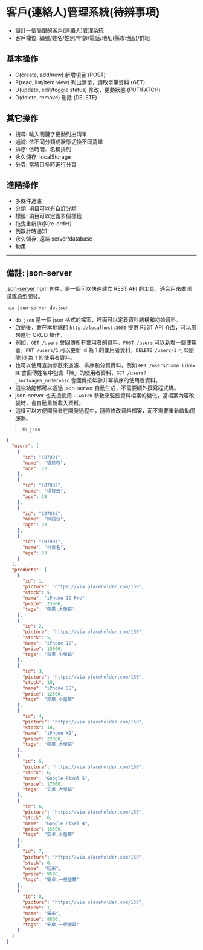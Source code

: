 # 客戶(連絡人)管理系統(待辨事項)

- 設計一個簡單的客戶(連絡人)管理系統
- 客戶欄位: 編號/姓名/性別/年齡/電話/地址(縣市地區)/群組

## 基本操作

- C(create, add/new) 新增項目  (POST)
- R(read, list/item view) 列出清單，讀取單筆資料 (GET)
- U(update, edit/toggle status) 修改，更動狀態 (PUT/PATCH)
- D(delete, remove) 刪除 (DELETE)

## 其它操作

- 搜尋: 輸入關鍵字更動列出清單
- 過濾: 依不同分類或狀態切換不同清單
- 排序: 依時間、名稱排列
- 永久儲存: localStorage
- 分頁: 當項目多時進行分頁

## 進階操作

- 多條件過濾
- 分類: 項目可以有自訂分類
- 標籤: 項目可以定義多個標籤
- 拖曳重新排序(re-order)
- 倒數計時通知
- 永久儲存: 遠端 server/database
- 動畫

---

## 備註: json-server

 [json-server](https://github.com/typicode/json-server)  npm 套件，是一個可以快速建立 REST API 的工具，適合用來做測試或原型開發。

```shell
npx json-server db.json
```

- `db.json` 是一個 json 格式的檔案，裡面可以定義資料結構和初始資料。
- 啟動後，會在本地端的 `http://localhost:3000` 提供 REST API 介面，可以用來進行 CRUD 操作。
- 例如，`GET /users` 會回傳所有使用者的資料，`POST /users` 可以新增一個使用者，`PUT /users/1` 可以更新 id 為 1 的使用者資料，`DELETE /users/1` 可以刪除 id 為 1 的使用者資料。
- 也可以使用查詢參數來過濾、排序和分頁資料，例如 `GET /users?name_like=陳` 會回傳姓名中包含「陳」的使用者資料，`GET /users?_sort=age&_order=asc` 會回傳按年齡升冪排序的使用者資料。
- 這些功能都可以透過 json-server 自動生成，不需要額外撰寫程式碼。
- json-server 也支援使用 `--watch` 參數來監控資料檔案的變化，當檔案內容改變時，會自動重新載入資料。
- 這樣可以方便開發者在開發過程中，隨時修改資料檔案，而不需要重新啟動伺服器。

> `db.json`

```json
{
  "users": [
    {
      "id": "107001",
      "name": "張佳蓉",
      "age": 22
    },
    {
      "id": "107002",
      "name": "楊智云",
      "age": 18
    },
    {
      "id": "107003",
      "name": "陳語合",
      "age": 20
    },
    {
      "id": "107004",
      "name": "林世名",
      "age": 23
    }
  ],
  "products": [
    {
      "id": 1,
      "picture": "https://via.placeholder.com/150",
      "stock": 5,
      "name": "iPhone 12 Pro",
      "price": 25000,
      "tags": "蘋果,大螢幕"
    },
    {
      "id": 2,
      "picture": "https://via.placeholder.com/150",
      "stock": 5,
      "name": "iPhone 12",
      "price": 15000,
      "tags": "蘋果,小螢幕"
    },
    {
      "id": 3,
      "picture": "https://via.placeholder.com/150",
      "stock": 10,
      "name": "iPhone SE",
      "price": 12500,
      "tags": "蘋果,小螢幕"
    },
    {
      "id": 4,
      "picture": "https://via.placeholder.com/150",
      "stock": 10,
      "name": "iPhone XS",
      "price": 22000,
      "tags": "蘋果,大螢幕"
    },
    {
      "id": 5,
      "picture": "https://via.placeholder.com/150",
      "stock": 6,
      "name": "Google Pixel 5",
      "price": 17000,
      "tags": "安卓,大螢幕"
    },
    {
      "id": 6,
      "picture": "https://via.placeholder.com/150",
      "stock": 6,
      "name": "Google Pixel 4",
      "price": 15500,
      "tags": "安卓,小螢幕"
    },
    {
      "id": 7,
      "picture": "https://via.placeholder.com/150",
      "stock": 6,
      "name": "紅米",
      "price": 9500,
      "tags": "安卓,一般螢幕"
    },
    {
      "id": 8,
      "picture": "https://via.placeholder.com/150",
      "stock": 1,
      "name": "黃米",
      "price": 8800,
      "tags": "安卓,一般螢幕"
    }
  ]
}
```